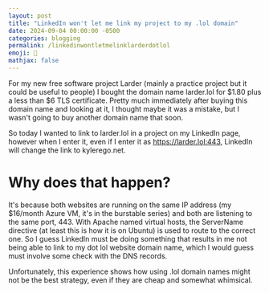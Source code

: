 ```yaml
---
layout: post
title: "LinkedIn won't let me link my project to my .lol domain"
date: 2024-09-04 00:00:00 -0500
categories: blogging
permalink: /linkedinwontletmelinklarderdotlol
emoji: 🤔
mathjax: false
---
```


For my new free software project Larder (mainly a practice project but it could be useful to people) I bought the domain name larder.lol for $1.80 plus a less than $6 TLS certificate. Pretty much immediately after buying this domain name and looking at it, I thought maybe it was a mistake, but I wasn't going to buy another domain name that soon.

So today I wanted to link to larder.lol in a project on my LinkedIn page, however when I enter it, even if I enter it as https://larder.lol:443, LinkedIn will change the link to kylerego.net.

# Why does that happen?

It's because both websites are running on the same IP address (my $16/month Azure VM, it's in the burstable series) and both are listening to the same port, 443. With Apache named virtual hosts, the ServerName directive (at least this is how it is on Ubuntu) is used to route to the correct one. So I guess LinkedIn must be doing something that results in me not being able to link to my dot lol website domain name, which I would guess must involve some check with the DNS records.

Unfortunately, this experience shows how using .lol domain names might not be the best strategy, even if they are cheap and somewhat whimsical.
